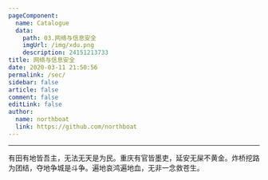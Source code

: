 ```yaml
---
pageComponent:
  name: Catalogue
  data:
    path: 03.网络与信息安全
    imgUrl: /img/xdu.png
    description: 24151213733
title: 网络与信息安全
date: 2020-03-11 21:50:56
permalink: /sec/
sidebar: false
article: false
comment: false
editLink: false
author:
  name: northboat
  link: https://github.com/northboat
---
```


---

有田有地皆吾主，无法无天是为民。重庆有官皆墨吏，延安无屎不黄金。炸桥挖路为团结，夺地争城是斗争。遍地哀鸿遍地血，无非一念救苍生。
